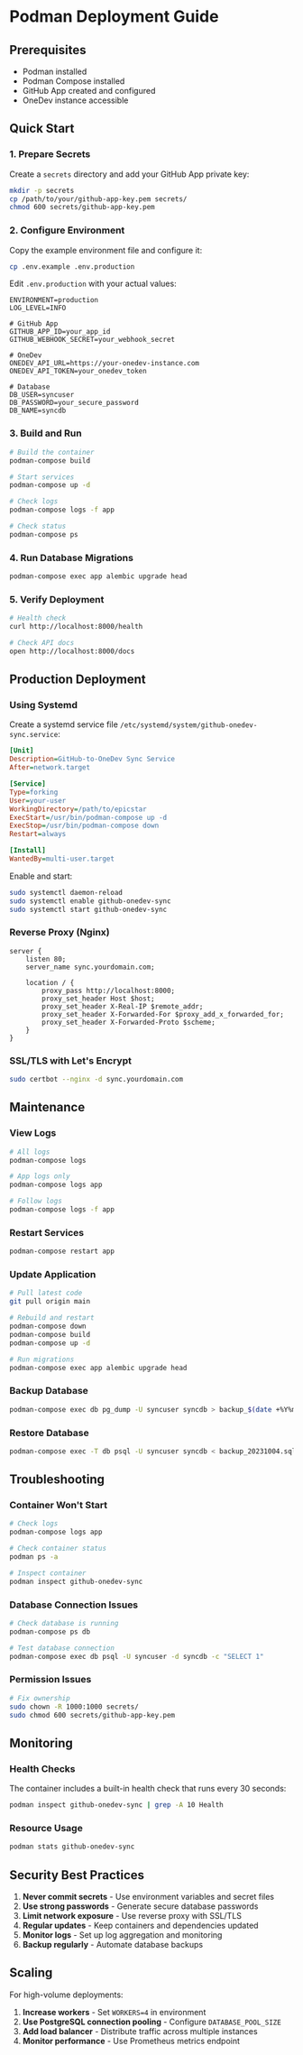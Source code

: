 # Podman Deployment Guide

## Prerequisites

- Podman installed
- Podman Compose installed
- GitHub App created and configured
- OneDev instance accessible

## Quick Start

### 1. Prepare Secrets

Create a `secrets` directory and add your GitHub App private key:

```bash
mkdir -p secrets
cp /path/to/your/github-app-key.pem secrets/
chmod 600 secrets/github-app-key.pem
```

### 2. Configure Environment

Copy the example environment file and configure it:

```bash
cp .env.example .env.production
```

Edit `.env.production` with your actual values:

```env
ENVIRONMENT=production
LOG_LEVEL=INFO

# GitHub App
GITHUB_APP_ID=your_app_id
GITHUB_WEBHOOK_SECRET=your_webhook_secret

# OneDev
ONEDEV_API_URL=https://your-onedev-instance.com
ONEDEV_API_TOKEN=your_onedev_token

# Database
DB_USER=syncuser
DB_PASSWORD=your_secure_password
DB_NAME=syncdb
```

### 3. Build and Run

```bash
# Build the container
podman-compose build

# Start services
podman-compose up -d

# Check logs
podman-compose logs -f app

# Check status
podman-compose ps
```

### 4. Run Database Migrations

```bash
podman-compose exec app alembic upgrade head
```

### 5. Verify Deployment

```bash
# Health check
curl http://localhost:8000/health

# Check API docs
open http://localhost:8000/docs
```

## Production Deployment

### Using Systemd

Create a systemd service file `/etc/systemd/system/github-onedev-sync.service`:

```ini
[Unit]
Description=GitHub-to-OneDev Sync Service
After=network.target

[Service]
Type=forking
User=your-user
WorkingDirectory=/path/to/epicstar
ExecStart=/usr/bin/podman-compose up -d
ExecStop=/usr/bin/podman-compose down
Restart=always

[Install]
WantedBy=multi-user.target
```

Enable and start:

```bash
sudo systemctl daemon-reload
sudo systemctl enable github-onedev-sync
sudo systemctl start github-onedev-sync
```

### Reverse Proxy (Nginx)

```nginx
server {
    listen 80;
    server_name sync.yourdomain.com;

    location / {
        proxy_pass http://localhost:8000;
        proxy_set_header Host $host;
        proxy_set_header X-Real-IP $remote_addr;
        proxy_set_header X-Forwarded-For $proxy_add_x_forwarded_for;
        proxy_set_header X-Forwarded-Proto $scheme;
    }
}
```

### SSL/TLS with Let's Encrypt

```bash
sudo certbot --nginx -d sync.yourdomain.com
```

## Maintenance

### View Logs

```bash
# All logs
podman-compose logs

# App logs only
podman-compose logs app

# Follow logs
podman-compose logs -f app
```

### Restart Services

```bash
podman-compose restart app
```

### Update Application

```bash
# Pull latest code
git pull origin main

# Rebuild and restart
podman-compose down
podman-compose build
podman-compose up -d

# Run migrations
podman-compose exec app alembic upgrade head
```

### Backup Database

```bash
podman-compose exec db pg_dump -U syncuser syncdb > backup_$(date +%Y%m%d).sql
```

### Restore Database

```bash
podman-compose exec -T db psql -U syncuser syncdb < backup_20231004.sql
```

## Troubleshooting

### Container Won't Start

```bash
# Check logs
podman-compose logs app

# Check container status
podman ps -a

# Inspect container
podman inspect github-onedev-sync
```

### Database Connection Issues

```bash
# Check database is running
podman-compose ps db

# Test database connection
podman-compose exec db psql -U syncuser -d syncdb -c "SELECT 1"
```

### Permission Issues

```bash
# Fix ownership
sudo chown -R 1000:1000 secrets/
sudo chmod 600 secrets/github-app-key.pem
```

## Monitoring

### Health Checks

The container includes a built-in health check that runs every 30 seconds:

```bash
podman inspect github-onedev-sync | grep -A 10 Health
```

### Resource Usage

```bash
podman stats github-onedev-sync
```

## Security Best Practices

1. **Never commit secrets** - Use environment variables and secret files
2. **Use strong passwords** - Generate secure database passwords
3. **Limit network exposure** - Use reverse proxy with SSL/TLS
4. **Regular updates** - Keep containers and dependencies updated
5. **Monitor logs** - Set up log aggregation and monitoring
6. **Backup regularly** - Automate database backups

## Scaling

For high-volume deployments:

1. **Increase workers** - Set `WORKERS=4` in environment
2. **Use PostgreSQL connection pooling** - Configure `DATABASE_POOL_SIZE`
3. **Add load balancer** - Distribute traffic across multiple instances
4. **Monitor performance** - Use Prometheus metrics endpoint

